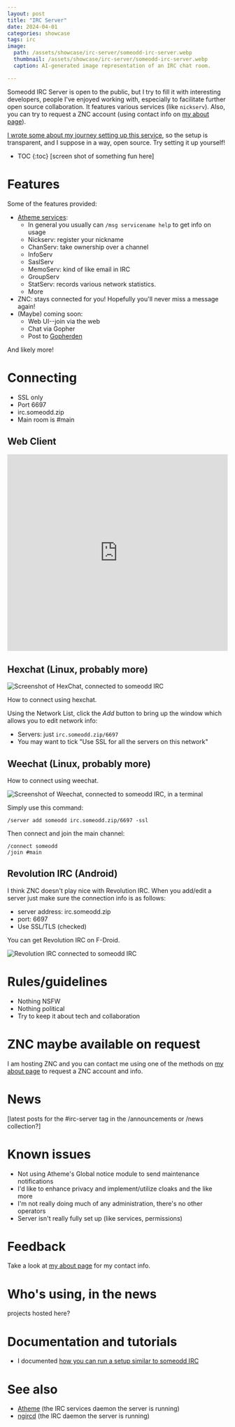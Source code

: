 ```yaml
---
layout: post
title: "IRC Server"
date: 2024-04-01
categories: showcase
tags: irc
image:
  path: /assets/showcase/irc-server/someodd-irc-server.webp
  thumbnail: /assets/showcase/irc-server/someodd-irc-server.webp
  caption: AI-generated image representation of an IRC chat room.

---
```


Someodd IRC Server is open to the public, but I try to fill it with interesting developers, people I've enjoyed working with, especially to facilitate further open source collaboration. It features various services (like `nickserv`). Also, you can try to request a ZNC account (using contact info on [my about page](/about)).

 [I wrote some about my journey setting up this service](/notes/irc-server), so the setup is transparent, and I suppose in a way, open source. Try setting it up yourself!

* TOC
{:toc}
[screen shot of something fun here]

# Features

Some of the features provided:

* [Atheme services](https://atheme.dev/):
  * In general you usually can `/msg servicename help` to get info on usage
  * Nickserv: register your nickname
  * ChanServ: take ownership over a channel
  * InfoServ
  * SaslServ
  * MemoServ: kind of like email in IRC
  * GroupServ
  * StatServ: records various network statistics.
  * More
* ZNC: stays connected for you! Hopefully you'll never miss a message again!
* (Maybe) coming soon:
  * Web UI--join via the web
  * Chat via Gopher
  * Post to [Gopherden](/showcase/gopherden)


And likely more!

# Connecting

* SSL only
* Port 6697
* irc.someodd.zip
* Main room is #main

## Web Client

<iframe src="https://kiwiirc.com/client/irc.someodd.zip/+6697/#main" style="border:0; width:100%; height:450px;"></iframe>

## Hexchat (Linux, probably more)

![Screenshot of HexChat, connected to someodd IRC](/assets/showcase/irc-server/someodd-irc-hexchat.png)

How to connect using hexchat.

Using the Network List, click the *Add* button to bring up the window which allows you to edit network info:

* Servers: just `irc.someodd.zip/6697`
* You may want to tick "Use SSL for all the servers on this network"

## Weechat (Linux, probably more)

How to connect using weechat.

![Screenshot of Weechat, connected to someodd IRC, in a terminal](/assets/showcase/irc-server/someodd-irc-weechat.png)

Simply use this command:

```
/server add someodd irc.someodd.zip/6697 -ssl
```

Then connect and join the main channel:

```
/connect someodd
/join #main
```

## Revolution IRC (Android)

I think ZNC doesn't play nice with Revolution IRC. When you add/edit a server just make sure the connection info is as follows:

* server address: irc.someodd.zip
* port: 6697
* Use SSL/TLS (checked)

You can get Revolution IRC on F-Droid.

![Revolution IRC connected to someodd IRC](/assets/showcase/irc-server/someodd-irc-revolution-irc.png)

# Rules/guidelines

* Nothing NSFW
* Nothing political
* Try to keep it about tech and collaboration

# ZNC maybe available on request

I am hosting ZNC and you can contact me using one of the methods on [my about page](/about) to request a ZNC account and info.

# News

[latest posts for the #irc-server tag in the /announcements or /news collection?]

# Known issues

* Not using Atheme's Global notice module to send maintenance notifications
* I'd like to enhance privacy and implement/utilize cloaks and the like more
* I'm not really doing much of any administration, there's no other operators
* Server isn't really fully set up (like services, permissions)

# Feedback

Take a look at [my about page](/about) for my contact info.

# Who's using, in the news

projects hosted here?

# Documentation and tutorials

* I documented [how you can run a setup similar to someodd IRC](/posts/irc-server)

# See also

* [Atheme](https://atheme.dev) (the IRC services daemon the server is running)
* [ngircd](https://ngircd.barton.de/) (the IRC daemon the server is running)
